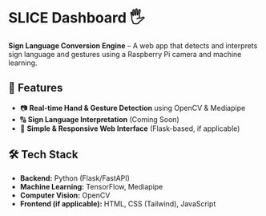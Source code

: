 # **SLICE Dashboard** 🖐️  
**Sign Language Conversion Engine** – A web app that detects and interprets sign language and gestures using a Raspberry Pi camera and machine learning.  

## 🚀 Features  
- 📷 **Real-time Hand & Gesture Detection** using OpenCV & Mediapipe  
- 🔠 **Sign Language Interpretation** (Coming Soon)  
- 🎨 **Simple & Responsive Web Interface** (Flask-based, if applicable)  

## 🛠️ Tech Stack  
- **Backend:** Python (Flask/FastAPI)  
- **Machine Learning:** TensorFlow, Mediapipe  
- **Computer Vision:** OpenCV  
- **Frontend (if applicable):** HTML, CSS (Tailwind), JavaScript  
